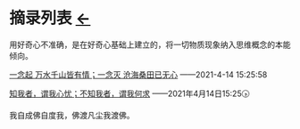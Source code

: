 # 摘录列表  [←](index.md)

用好奇心不准确，是在好奇心基础上建立的，将一切物质现象纳入思维概念的本能倾向。

[一念起 万水千山皆有情；一念灭 沧海桑田已无心](https://www.sohu.com/a/317089271_166832)  ——2021-4-14 15:25:58

[知我者，谓我心忧；不知我者，谓我何求](https://www.sohu.com/a/438414234_120343889)  ——2021年4月14日15:25🕟

我自成佛自度我，佛渡凡尘我渡佛。
